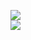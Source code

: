 [![](https://img.shields.io/badge/Made%20With-Github%20Spray-lightgrey.svg?style=for-the-badge&logo=github)](https://github.com/Annihil/github-spray#4644)  
[![](https://i.imgur.com/2DrTn0Z.gif)](https://github.com/Annihil/github-spray)